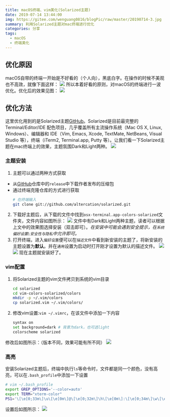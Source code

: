 ```yaml
---
title: macOS终端、vim美化(Solarized主题)
date: 2019-07-14 13:44:00
img: https://gitee.com/wenguang0816/blogPic/raw/master/20190714-3.jpg
summary: 利用Solarized主题对mac终端进行优化
categories: 分享
tags:
  - macOS
  - 终端美化
---
```


## 优化原因
macOS自带的终端一开始是不好看的（个人向），黑底白字。在操作的时候不美观也不高效，就像下面这样：
![](https://gitee.com/wenguang0816/blogPic/raw/master/20190714-1.jpg)
所以本着好看的原则，对macOS的终端进行一波优化。优化后的效果见图：
![](https://gitee.com/wenguang0816/blogPic/raw/master/20190714-2.jpg)

## 优化方法
这里优化用到的是Solarized主题[GitHub](https://github.com/altercation/solarized)。Solarized是目前最完整的 Terminal/Editor/IDE 配色项目，几乎覆盖所有主流操作系统（Mac OS X, Linux, Windows）、编辑器和 IDE（Vim, Emacs, Xcode, TextMate, NetBeans, Visual Studio 等），终端（iTerm2, Terminal.app, Putty 等）。让我们看一下Solarized主题在mac终端上的效果，主题氛围Dark和Light两种。
![](https://gitee.com/wenguang0816/blogPic/raw/master/20190714-3.jpg)

### 主题安装
1. 主题可以通过两种方式获取
+ 从[GitHub](https://github.com/altercation/solarized)仓库中的`release`中下载作者发布的压缩包
+ 通过终端克隆仓库的方式进行获取
    ```bash
    # 在终端输入
    git clone git://github.com/altercation/solarized.git
    ```
2. 下载好主题后，从下载的文件中找到`osx-terminal.app-colors-solarized`文件夹，文件内容如图所示：
![](https://gitee.com/wenguang0816/blogPic/raw/master/20190714-4.jpg)
文件中有Dark和Light两种主题，读者可以根据上文中的效果图选择安装（双击即可）。*在安装中可能会遇到安全提示，在`系统偏好设置\安全性与隐私`中允许即可。*
3. 打开终端，进入`偏好设置`便可以在`描述文件`中看到新安装的主题了，将新安装的主题设置为**默认**。并在`通用`设置为启动时打开刚才设置为默认的描述文件。
![](https://gitee.com/wenguang0816/blogPic/raw/master/20190714-5.jpg)
![](https://gitee.com/wenguang0816/blogPic/raw/master/20190714-6.jpg)
现在主题就安装好了。

### vim配置
1. 将Solarized主题的vim文件拷贝到系统的vim目录
    ```bash
    cd solarized
    cd vim-colors-solarized/colors
    mkdir -p ~/.vim/colors
    cp solarized.vim ~/.vim/colors/
    ```
2. 修改vim设置:`vim ~/.vimrc`，在该文件中添加一下内容
    ```bash
    syntax on
    set background=dark # 背景为dark，也可选light
    colorscheme solarized
    ```
修改后如图所示：（版本不同，效果可能有所不同）
![](https://gitee.com/wenguang0816/blogPic/raw/master/20190714-7.jpg)

### 高亮
安装Solarized主题后，终端中执行`ls`等命令时，文件都是同一个颜色，没有高亮，可以在`.bash_profile`中添加一下设置
```bash
# vim ~/.bash_profile
export GREP_OPTIONS='--color=auto'
export TERM="xterm-color"
PS1='\[\e[0;33m\]\u\[\e[0m\]@\[\e[0;32m\]\h\[\e[0m\]:\[\e[0;34m\]\w\[\e[0m\]\$ '
```
设置后如图所示：
![](https://gitee.com/wenguang0816/blogPic/raw/master/20190714-8.jpg)



